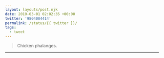 ```yaml
---
layout: layouts/post.njk
date: 2010-03-01 02:02:35 +00:00
twitter: '9804004414'
permalink: /status/{{ twitter }}/
tags: 
  - tweet
---
```


> Chicken phalanges.

---
